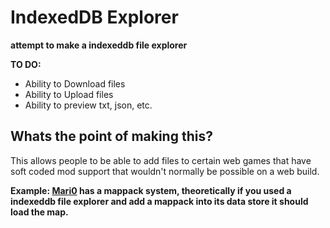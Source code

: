 # IndexedDB Explorer
**attempt to make a indexeddb file explorer**

**TO DO:**
- Ability to Download files
- Ability to Upload files
- Ability to preview txt, json, etc.

## Whats the point of making this?
This allows people to be able to add files to certain web games that have soft coded mod support that wouldn't normally be possible on a web build.

**Example: [Mari0](https://stabyourself.net/mari0) has a mappack system, theoretically if you used a indexeddb file explorer and add a mappack into its data store it should load the map.**
